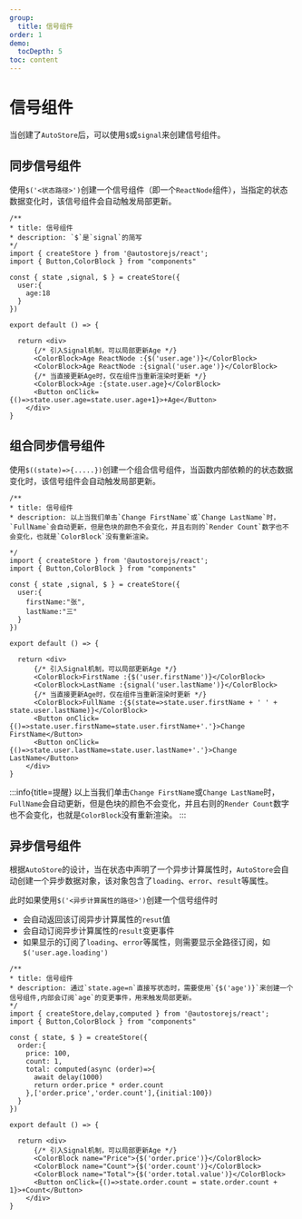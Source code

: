 ```yaml
---
group:
  title: 信号组件
order: 1  
demo:
  tocDepth: 5
toc: content
---
```


# 信号组件

当创建了`AutoStore`后，可以使用`$`或`signal`来创建信号组件。

## 同步信号组件

使用`$('<状态路径>')`创建一个信号组件（即一个`ReactNode`组件），当指定的状态数据变化时，该信号组件会自动触发局部更新。

```tsx 
/**
* title: 信号组件
* description: `$`是`signal`的简写 
*/
import { createStore } from '@autostorejs/react';
import { Button,ColorBlock } from "components"

const { state ,signal, $ } = createStore({
  user:{
    age:18
  }  
})

export default () => {

  return <div>
      {/* 引入Signal机制，可以局部更新Age */}
      <ColorBlock>Age ReactNode :{$('user.age')}</ColorBlock>
      <ColorBlock>Age ReactNode :{signal('user.age')}</ColorBlock>
      {/* 当直接更新Age时，仅在组件当重新渲染时更新 */}
      <ColorBlock>Age :{state.user.age}</ColorBlock>
      <Button onClick={()=>state.user.age=state.user.age+1}>+Age</Button>
    </div>
}
```

## 组合同步信号组件

使用`$((state)=>{.....})`创建一个组合信号组件，当函数内部依赖的的状态数据变化时，该信号组件会自动触发局部更新。

```tsx
/**
* title: 信号组件
* description: 以上当我们单击`Change FirstName`或`Change LastName`时，`FullName`会自动更新，但是色块的颜色不会变化，并且右则的`Render Count`数字也不会变化，也就是`ColorBlock`没有重新渲染。

*/
import { createStore } from '@autostorejs/react';
import { Button,ColorBlock } from "components"

const { state ,signal, $ } = createStore({
  user:{
    firstName:"张",
    lastName:"三"
  }
})

export default () => {

  return <div>
      {/* 引入Signal机制，可以局部更新Age */}
      <ColorBlock>FirstName :{$('user.firstName')}</ColorBlock>
      <ColorBlock>LastName :{signal('user.lastName')}</ColorBlock>
      {/* 当直接更新Age时，仅在组件当重新渲染时更新 */}
      <ColorBlock>FullName :{$(state=>state.user.firstName + ' ' + state.user.lastName)}</ColorBlock>
      <Button onClick={()=>state.user.firstName=state.user.firstName+'.'}>Change FirstName</Button>
      <Button onClick={()=>state.user.lastName=state.user.lastName+'.'}>Change LastName</Button>
    </div>
}
```

:::info{title=提醒}
以上当我们单击`Change FirstName`或`Change LastName`时，`FullName`会自动更新，但是色块的颜色不会变化，并且右则的`Render Count`数字也不会变化，也就是`ColorBlock`没有重新渲染。
:::


## 异步信号组件

根据`AutoStore`的设计，当在状态中声明了一个异步计算属性时，`AutoStore`会自动创建一个异步数据对象，该对象包含了`loading`、`error`、`result`等属性。

此时如果使用`$('<异步计算属性的路径>')`创建一个信号组件时

- 会自动返回该订阅异步计算属性的`resut`值
- 会自动订阅异步计算属性的`result`变更事件
- 如果显示的订阅了`loading`、`error`等属性，则需要显示全路径订阅，如`$('user.age.loading')`


```tsx
/**
* title: 信号组件
* description: 通过`state.age=n`直接写状态时，需要使用`{$('age')}`来创建一个信号组件,内部会订阅`age`的变更事件，用来触发局部更新。
*/
import { createStore,delay,computed } from '@autostorejs/react';
import { Button,ColorBlock } from "components"

const { state, $ } = createStore({
  order:{
    price: 100,
    count: 1,
    total: computed(async (order)=>{
      await delay(1000)
      return order.price * order.count
    },['order.price','order.count'],{initial:100})
  }
})

export default () => {

  return <div>
      {/* 引入Signal机制，可以局部更新Age */}
      <ColorBlock name="Price">{$('order.price')}</ColorBlock>
      <ColorBlock name="Count">{$('order.count')}</ColorBlock>
      <ColorBlock name="Total">{$('order.total.value')}</ColorBlock>
      <Button onClick={()=>state.order.count = state.order.count + 1}>+Count</Button>
    </div>
}
```
